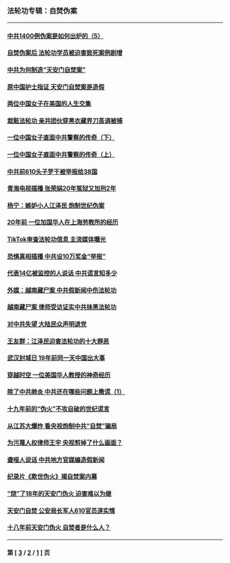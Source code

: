 ### 法轮功专辑：自焚伪案
---
#### [中共1400例伪案是如何出炉的（5）](../../pages/nf5562/n13226831.md?06300430) 
#### [自焚伪案后 法轮功学员被迫害致死案例剧增](../../pages/nf5562/n13190600.md?06300430) 
#### [中共为何制造“天安门自焚案”](../../pages/nf5562/n13183270.md?06300430) 
#### [原中国护士指证 天安门自焚案是造假](../../pages/nf5562/n13172289.md?06300430) 
#### [两位中国女子在美国的人生交集](../../pages/nf5562/n13156138.md?06300430) 
#### [栽赃法轮功 亲共团伙穿黑衣藏界刀高调被捕](../../pages/nf5562/n13073780.md?06300430) 
#### [一位中国女子直面中共警察的传奇（下）](../../pages/nf5562/n12989706.md?06300430) 
#### [一位中国女子直面中共警察的传奇（上）](../../pages/nf5562/n12985072.md?06300430) 
#### [中共前610头子罗干被举报给38国](../../pages/nf5562/n12975419.md?06300430) 
#### [青海电视插播 张荣娟20年冤狱又加刑2年](../../pages/nf5562/n12738166.md?06300430) 
#### [杨宁：嫉妒小人江泽民 炮制世纪伪案](../../pages/nf5562/n12724108.md?06300430) 
#### [20年前 一位加国华人在上海劳教所的经历](../../pages/nf5562/n12707932.md?06300430) 
#### [TikTok审查法轮功信息 主流媒体曝光](../../pages/nf5562/n12362336.md?06300430) 
#### [恐惧真相插播 中共设10万奖金“举报”](../../pages/nf5562/n12306396.md?06300430) 
#### [代表14亿被监控的人说话 中共谎言知多少](../../pages/nf5562/n12297484.md?06300430) 
#### [外媒：越南藏尸案 中共假新闻中伤法轮功](../../pages/nf5562/n12264411.md?06300430) 
#### [越南藏尸案 律师受访证实中共抹黑法轮功](../../pages/nf5562/n12261878.md?06300430) 
#### [对中共失望 大陆民众声明退党](../../pages/nf5562/n12187315.md?06300430) 
#### [王友群：江泽民迫害法轮功的十大罪恶](../../pages/nf5562/n12169074.md?06300430) 
#### [武汉封城日 19年前同一天中国出大事](../../pages/nf5562/n12150901.md?06300430) 
#### [穿越时空  一位美国华人教授的神奇经历](../../pages/nf5562/n12097460.md?06300430) 
#### [除了中共肺炎 中共还在哪些问题上撒谎（1）](../../pages/nf5562/n11955770.md?06300430) 
#### [十九年前的“伪火”不攻自破的世纪谎言](../../pages/nf5562/n11813238.md?06300430) 
#### [从江苏大爆炸 看央视炮制中共“自焚”骗局](../../pages/nf5562/n11140275.md?06300430) 
#### [为污蔑人权律师王宇 央视剪掉了什么画面？](../../pages/nf5562/n11130142.md?06300430) 
#### [聋哑人说话 中共地方官媒编造假新闻](../../pages/nf5562/n11006067.md?06300430) 
#### [纪录片《欺世伪火》揭自焚案内幕](../../pages/nf5562/n11002664.md?06300430) 
#### [“烧”了18年的天安门伪火 迫害难以为继](../../pages/nf5562/n10996660.md?06300430) 
#### [天安门自焚 公安局长军人610官员道实情](../../pages/nf5562/n10997098.md?06300430) 
#### [十八年前天安门伪火 自焚者是什么人？](../../pages/nf5562/n10996556.md?06300430) 

---
#### 第 [ [3](./3.md?06300430) / [2](./2.md?06300430) / [1](./1.md?06300430) ] 页
